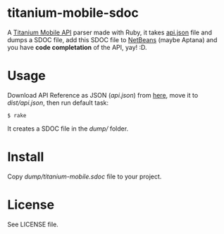titanium-mobile-sdoc
====================

A [Titanium Mobile API](http://www.appcelerator.com/products/titanium-mobile-application-development/) parser made with Ruby, it takes [api.json](http://developer.appcelerator.com/apidoc/mobile/1.4/api.json) file and dumps a SDOC file, add this SDOC file to [NetBeans](http://netbeans.org) (maybe Aptana) and you have __code completation__ of the API, yay! :D.

Usage
=====

Download API Reference as JSON (_api.json_) from [here](http://developer.appcelerator.com/apidoc/mobile/latest), move it to _dist/api.json_, then run default task:

	$ rake

It creates a SDOC file in the _dump/_ folder.

Install
=======

Copy _dump/titanium-mobile.sdoc_ file to your project.

License
=======

See LICENSE file.
